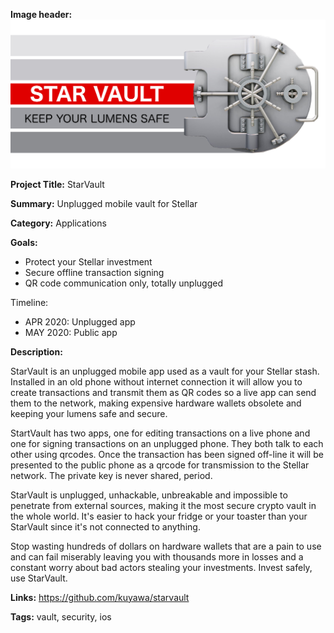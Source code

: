 **Image header:** ![banner.png](https://raw.githubusercontent.com/kuyawa/starvault/master/media/banner.png)

**Project Title:** StarVault

**Summary:** Unplugged mobile vault for Stellar

**Category:** Applications

**Goals:** 

- Protect your Stellar investment
- Secure offline transaction signing
- QR code communication only, totally unplugged

Timeline:

- APR 2020: Unplugged app
- MAY 2020: Public app

**Description:** 

StarVault is an unplugged mobile app used as a vault for your Stellar stash. Installed in an old phone without internet connection it will allow you to create transactions and transmit them as QR codes so a live app can send them to the network, making expensive hardware wallets obsolete and keeping your lumens safe and secure.

StartVault has two apps, one for editing transactions on a live phone and one for signing transactions on an unplugged phone. They both talk to each other using qrcodes. Once the transaction has been signed off-line it will be presented to the public phone as a qrcode for transmission to the Stellar network. The private key is never shared, period.

StarVault is unplugged, unhackable, unbreakable and impossible to penetrate from external sources, making it the most secure crypto vault in the whole world. It's easier to hack your fridge or your toaster than your StarVault since it's not connected to anything.

Stop wasting hundreds of dollars on hardware wallets that are a pain to use and can fail miserably leaving you with thousands more in losses and a constant worry about bad actors stealing your investments. Invest safely, use StarVault.

**Links:** https://github.com/kuyawa/starvault

**Tags:** vault, security, ios
